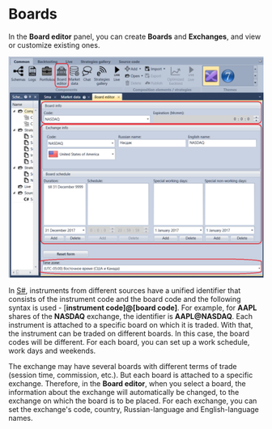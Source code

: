 # Boards

In the **Board editor** panel, you can create **Boards** and **Exchanges**, and view or customize existing ones.

![Designer Boards](../images/Designer_Boards.png)

In [S\#](StockSharpAbout.md), instruments from different sources have a unified identifier that consists of the instrument code and the board code and the following syntax is used \- \[**instrument code\]@\[board code\]**. For example, for **AAPL** shares of the **NASDAQ** exchange, the identifier is **AAPL@NASDAQ**. Each instrument is attached to a specific board on which it is traded. With that, the instrument can be traded on different boards. In this case, the board codes will be different. For each board, you can set up a work schedule, work days and weekends.

The exchange may have several boards with different terms of trade (session time, commission, etc.). But each board is attached to a specific exchange. Therefore, in the **Board editor**, when you select a board, the information about the exchange will automatically be changed, to the exchange on which the board is to be placed. For each exchange, you can set the exchange's code, country, Russian\-language and English\-language names.
